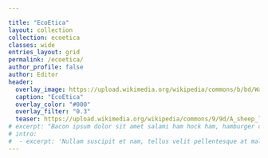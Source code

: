 ```yaml
---

title: "EcoEtica"
layout: collection
collection: ecoetica
classes: wide
entries_layout: grid
permalink: /ecoetica/
author_profile: false
author: Editor
header:
  overlay_image: https://upload.wikimedia.org/wikipedia/commons/b/bd/Wall_street_of_the_tombs_sacred_way_Kerameikos_Athens.jpg
  caption: "EcoEtica"
  overlay_color: "#000"
  overlay_filter: "0.3"
  teaser: https://upload.wikimedia.org/wikipedia/commons/9/9d/A_sheep_lying_with_its_legs_folded_underneath_its_body_next_to_a_wooden_fence%2C_the_sheep_in_profile_view_MET_DP828330.jpg
# excerpt: "Bacon ipsum dolor sit amet salami ham hock ham, hamburger corned beef short ribs kielbasa biltong t-bone drumstick tri-tip tail sirloin pork chop."
# intro: 
#  - excerpt: 'Nullam suscipit et nam, tellus velit pellentesque at malesuada, enim eaque. Quis nulla, netus tempor in diam gravida tincidunt, *proin faucibus* voluptate felis id sollicitudin. Centered with `type="center"`'
---
```


<!-- {% include feature_row id="intro" type="center" %}
{% include feature_row %}
{% include feature_row id="feature_row2" type="left" %}
{% include feature_row id="feature_row3" type="right" %}
{% include feature_row id="feature_row4" type="center" %} -->


